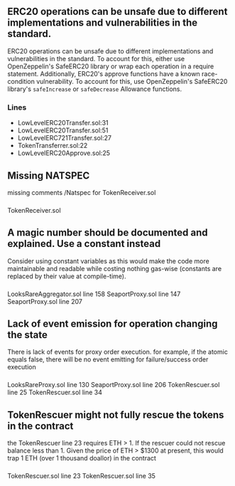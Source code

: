 ## ERC20 operations can be unsafe due to different implementations and vulnerabilities in the standard. 

ERC20 operations can be unsafe due to different implementations and vulnerabilities in the standard. To account for this, either use OpenZeppelin's SafeERC20 library or wrap each operation in a require statement.
Additionally, ERC20's approve functions have a known race-condition vulnerability. To account for this, use OpenZeppelin's SafeERC20 library's `safeIncrease` or `safeDecrease` Allowance functions.

    
### Lines
- LowLevelERC20Transfer.sol:31
- LowLevelERC20Transfer.sol:51
- LowLevelERC721Transfer.sol:27
- TokenTransferrer.sol:22
- LowLevelERC20Approve.sol:25

## Missing NATSPEC 

missing comments /Natspec for TokenReceiver.sol

###
TokenReceiver.sol



## A magic number should be documented and explained. Use a constant instead
Consider using constant variables as this would make the code more maintainable and readable while costing nothing gas-wise (constants are replaced by their value at compile-time).
### 
LooksRareAggregator.sol line 158
SeaportProxy.sol line 147
SeaportProxy.sol line 207

## Lack of event emission for operation changing the state

There is lack of events for proxy order execution. for example, if the atomic equals false, there will be no event emitting for failure/success order execution

###
LooksRareProxy.sol line 130
SeaportProxy.sol line 206
TokenRescuer.sol line 25
TokenRescuer.sol line 34

## TokenRescuer might not fully rescue the tokens in the contract

the TokenRescuer line 23 requires ETH > 1. If the rescuer could not rescue balance less than 1. Given the price of ETH > $1300 at present, this would trap 1 ETH (over 1 thousand doallor)  in the contract

###
TokenRescuer.sol line 23
TokenRescuer.sol line 35

